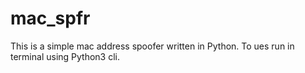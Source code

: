 # mac_spfr

This is a simple mac address spoofer written in Python.  To ues run in terminal using Python3 cli.

